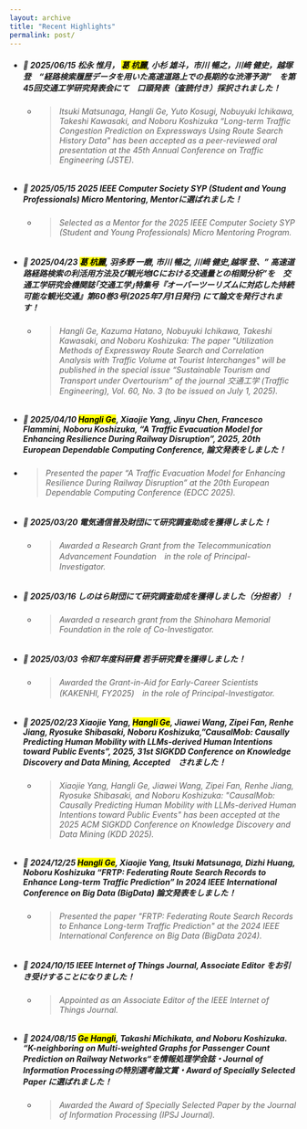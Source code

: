 ```yaml
---
layout: archive
title: "Recent Highlights"
permalink: post/
---
```


* #####  📌 2025/06/15 松永 惟月， <mark>葛 杭麗</mark>, 小杉 雄斗，市川 暢之，川﨑 健史，越塚 登　“経路検索履歴データを用いた高速道路上での長期的な渋滞予測”　を第45回交通工学研究発表会にて　口頭発表（査読付き）採択されました！
  * > ###### Itsuki Matsunaga, Hangli Ge, Yuto Kosugi, Nobuyuki Ichikawa, Takeshi Kawasaki, and Noboru Koshizuka “Long-term Traffic Congestion Prediction on Expressways Using Route Search History Data" has been accepted as a peer-reviewed oral presentation at the 45th Annual Conference on Traffic Engineering (JSTE).
* #####  📌	2025/05/15 2025 IEEE Computer Society SYP (Student and Young Professionals) Micro Mentoring, Mentorに選ばれました！
   * > ###### Selected as a Mentor for the 2025 IEEE Computer Society SYP (Student and Young Professionals) Micro Mentoring Program.
* #####  📌 2025/04/23 <mark>葛 杭麗</mark>, 羽多野 一磨, 市川 暢之, 川﨑 健史,越塚 登、” 高速道路経路検索の利活用方法及び観光地ICにおける交通量との相関分析”を　交通工学研究会機関誌｢交通工学｣特集号『オーバーツーリズムに対応した持続可能な観光交通』第60巻3号(2025年7月1日発行) にて論文を発行されます！
  * > ###### Hangli Ge, Kazuma Hatano, Nobuyuki Ichikawa, Takeshi Kawasaki, and Noboru Koshizuka: The paper "Utilization Methods of Expressway Route Search and Correlation Analysis with Traffic Volume at Tourist Interchanges" will be published in the special issue “Sustainable Tourism and Transport under Overtourism” of the journal 交通工学 (Traffic Engineering), Vol. 60, No. 3 (to be issued on July 1, 2025).
* #####  📌 2025/04/10 <mark>Hangli Ge</mark>, Xiaojie Yang, Jinyu Chen, Francesco Flammini, Noboru Koshizuka, “A Traffic Evacuation Model for Enhancing Resilience During Railway Disruption”, 2025, 20th European Dependable Computing Conference, 論文発表をしました！
* > ###### Presented the paper “A Traffic Evacuation Model for Enhancing Resilience During Railway Disruption” at the 20th European Dependable Computing Conference (EDCC 2025).
* #####  📌 2025/03/20 電気通信普及財団にて研究調査助成を獲得しました！
  * > ###### Awarded a Research Grant from the Telecommunication Advancement Foundation　in the role of Principal-Investigator.
* #####  📌 2025/03/16 しのはら財団にて研究調査助成を獲得しました（分担者）！
  * > ###### Awarded a research grant from the Shinohara Memorial Foundation in the role of Co-Investigator.
* #####  📌 2025/03/03 令和7年度科研費 若手研究費を獲得しました！
  * > ######  Awarded the Grant-in-Aid for Early-Career Scientists (KAKENHI, FY2025)　in the role of Principal-Investigator.
* #####  📌 2025/02/23 Xiaojie Yang, <mark>Hangli Ge</mark>, Jiawei Wang, Zipei Fan, Renhe Jiang, Ryosuke Shibasaki, Noboru Koshizuka,”CausalMob: Causally Predicting Human Mobility with LLMs-derived Human Intentions toward Public Events”, 2025, 31st SIGKDD Conference on Knowledge Discovery and Data Mining, Accepted　されました！
  * > ######  Xiaojie Yang, Hangli Ge, Jiawei Wang, Zipei Fan, Renhe Jiang, Ryosuke Shibasaki, and Noboru Koshizuka: "CausalMob: Causally Predicting Human Mobility with LLMs-derived Human Intentions toward Public Events" has been accepted at the 2025 ACM SIGKDD Conference on Knowledge Discovery and Data Mining (KDD 2025).
* #####  📌 2024/12/25 <mark>Hangli Ge</mark>, Xiaojie Yang, Itsuki Matsunaga, Dizhi Huang, Noboru Koshizuka “FRTP: Federating Route Search Records to Enhance Long-term Traffic Prediction” In 2024 IEEE International Conference on Big Data (BigData) 論文発表をしました！
  * > ###### Presented the paper "FRTP: Federating Route Search Records to Enhance Long-term Traffic Prediction" at the 2024 IEEE International Conference on Big Data (BigData 2024).
* #####  📌 2024/10/15 IEEE Internet of Things Journal, Associate Editor をお引き受けすることになりました！
  * > ###### Appointed as an Associate Editor of the IEEE Internet of Things Journal.
* #####  📌 2024/08/15 <mark>Ge Hangli</mark>, Takashi Michikata, and Noboru Koshizuka. “K-neighboring on Multi-weighted Graphs for Passenger Count Prediction on Railway Networks“を情報処理学会誌・Journal of Information Processingの特別選考論文賞・Award of Specially Selected Paper に選ばれました！
  * > ###### Awarded the Award of Specially Selected Paper by the Journal of Information Processing (IPSJ Journal).



<!--

---
### 📝 Ignorance Can Be Forgiven, But Arrogance Cannot Be Tolerated
> No one knows everything, and that's okay.
**The key is to stay humble, keep learning, and never let arrogance block your path to wisdom.**  

---

### 🧘‍♂️ 

| 日本語  | 英語訳 | 説明 / Description |
|--------|--------|--------------------|
| 不盗 | Non-stealing | Do not desire what belongs to others. |
| 不貪 | Non-possessiveness | Letting go of greed, attachments, and materialism. |
| 知足 | Contentment | Being content with what you have and who you are. |
| 内省 | Introspection | Self-study and introspection through the study |
| 鍛錬 | Self-discipline | Developing inner strength through disciplined practice. |

!-->
